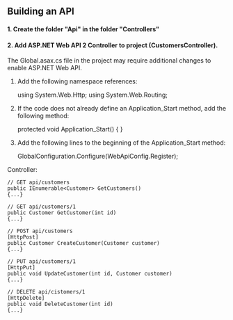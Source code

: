 ﻿##  Building an API
#### 1. Create the folder "Api" in the folder "Controllers"
#### 2. Add ASP.NET Web API 2 Controller to project (CustomersController).

The Global.asax.cs file in the project may require additional changes to enable ASP.NET Web API.

1. Add the following namespace references:

    using System.Web.Http;
    using System.Web.Routing;

2. If the code does not already define an Application_Start method, add the following method:

    protected void Application_Start()
    {
    }

3. Add the following lines to the beginning of the Application_Start method:

    GlobalConfiguration.Configure(WebApiConfig.Register);


Controller:
```
// GET api/customers
public IEnumerable<Customer> GetCustomers()
{...}
```

```
// GET api/customers/1
public Customer GetCustomer(int id)
{...}
```

```
// POST api/customers
[HttpPost]
public Customer CreateCustomer(Customer customer)
{...}
```

```
// PUT api/customers/1
[HttpPut]
public void UpdateCustomer(int id, Customer customer)
{...}
```

```
// DELETE api/cistomers/1
[HttpDelete]
public void DeleteCustomer(int id)
{...}
```




